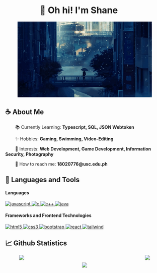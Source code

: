 <h1 align="center" style="transform:translateX(-18px)">👋 Oh hi! I'm Shane</h1>

<p align="center">
    <img src="./assets/banner.gif">
</p>

<h2>☕️ About Me</h2>
<!---
<p align="center">
I'm currently a 3rd Year College student taking up Information Technology in the University of San Carlos
</p>
-->
<p align="left">
&nbsp; &nbsp; &nbsp; &nbsp; 📚 Currently Learning: <strong>Typescript, SQL, JSON Webtoken</strong>
</p>
<p align="left">
&nbsp; &nbsp; &nbsp; &nbsp; ✨ Hobbies: <strong>Gaming, Swimming, Video-Editing</strong>
</p>
<p align="left">
&nbsp; &nbsp; &nbsp; &nbsp; 💭 Interests: <strong>Web Development, Game Development, Information Security, Photography</strong>
</p>
<p align="left">
&nbsp; &nbsp; &nbsp; &nbsp; 📩 How to reach me: <strong>18020776@usc.edu.ph</strong>
</p>

<h2>🧰 Languages and Tools</h2>

<h4 align="left">Languages</h4>
<p align="left">
    <a href="https://developer.mozilla.org/en-US/docs/Web/JavaScript" target="_blank" rel="noreferrer">
        <img src="https://img.shields.io/badge/JavaScript-323330?style=for-the-badge&logo=javascript&logoColor=F7DF1E" alt="javascript" width="130" height="30"/>
    </a>
    <a href="https://www.cprogramming.com/" target="_blank" rel="noreferrer">
        <img src="https://img.shields.io/badge/C-00599C?style=for-the-badge&logo=c&logoColor=white" alt="c" width="60" height="30"/>
    </a>
    <a href="https://www.cprogramming.com/" target="_blank" rel="noreferrer">
        <img src="https://img.shields.io/badge/C++-00599C?style=flat-square&logo=C%2B%2B&logoColor=white" alt="c++" width="60" height="30"/>
    </a>  
    <a href="https://www.w3schools.com/java/" target="_blank" rel="noreferrer">
        <img src="https://img.shields.io/badge/java-%23ED8B00.svg?style=for-the-badge&logo=openjdk&logoColor=white" alt="java" width="80" height="30"/>
    </a>
</p>

<h4 align="left">Frameworks and Frontend Technologies</h4>
<p align="left">
    <a href="https://www.w3.org/html/" target="_blank" rel="noreferrer">
        <img src="https://img.shields.io/badge/HTML5-E34F26?style=for-the-badge&logo=html5&logoColor=white" alt="html5" width="90" height="30"/>
    </a>  
    <a href="https://www.w3schools.com/css/" target="_blank" rel="noreferrer">
        <img src="https://img.shields.io/badge/CSS3-1572B6?style=for-the-badge&logo=css3&logoColor=white" alt="css3" width="80" height="30"/>
    </a>
    <a href="#" target="_blank" rel="noreferrer">
        <img src="https://img.shields.io/badge/Bootstrap-563D7C?style=for-the-badge&logo=bootstrap&logoColor=white" alt="bootstrap" width="130" height="30"/>
    </a> 
    <a href="#" target="_blank" rel="noreferrer">
        <img src="https://img.shields.io/badge/React-20232A?style=for-the-badge&logo=react&logoColor=61DAFB" alt="react" width="100" height="30"/>
    </a>
    <a href="#" target="_blank" rel="noreferrer">
        <img src="https://img.shields.io/badge/Tailwind_CSS-38B2AC?style=for-the-badge&logo=tailwind-css&logoColor=white" alt="tailwind" width="140" height="30"/>
    </a>
</p>

<h2>📈 Github Statistics</h2>

<div align="center" style="display: flex; flex-direction: column; align-items: center; gap: 8px; width: 100%">
  <div style="display: flex; width: 100%; justify-content: center; gap: 8px">
    <img style="width: 392px" src="https://github-readme-stats.vercel.app/api?username=baristabarita&theme=algolia&show_icons=true"/>
    <img src="https://github-readme-stats.vercel.app/api/top-langs/?username=baristabarita&theme=algolia&layout=compact&hide=jupyter%20notebook" />
  </div>
  <img src="https://github-readme-streak-stats.herokuapp.com/?user=baristabarita&theme=algolia&hide_border=false">
</div>

